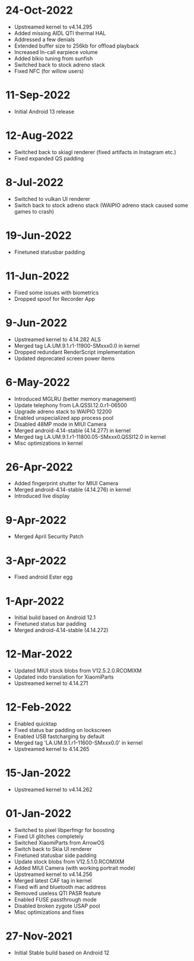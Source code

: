 # 24-Oct-2022
- Upstreamed kernel to v4.14.295
- Added missing AIDL QTI thermal HAL
- Addressed a few denials
- Extended buffer size to 256kb for offload playback
- Increased In-call earpiece volume
- Added blkio tuning from sunfish
- Switched back to stock adreno stack
- Fixed NFC (for willow users)

# 11-Sep-2022
- Initial Android 13 release

# 12-Aug-2022
- Switched back to skiagl renderer (fixed artifacts in Instagram etc.)
- Fixed expanded QS padding

# 8-Jul-2022
- Switched to vulkan UI renderer
- Switch back to stock adreno stack (WAIPIO adreno stack caused some games to crash)

# 19-Jun-2022
- Finetuned statusbar padding

# 11-Jun-2022
- Fixed some issues with biometrics
- Dropped spoof for Recorder App

# 9-Jun-2022
- Upstreamed kernel to 4.14.282 ALS
- Merged tag LA.UM.9.1.r1-11900-SMxxx0.0 in kernel
- Dropped redundant RenderScript implementation
- Updated deprecated screen power items

# 6-May-2022
- Introduced MGLRU (better memory management)
- Update telephony from LA.QSSI.12.0.r1-06500 
- Upgrade adreno stack to WAIPIO 12200
- Enabled unspecialized app process pool
- Disabled 48MP mode in MIUI Camera
- Merged android-4.14-stable (4.14.277) in kernel
- Merged tag LA.UM.9.1.r1-11800.05-SMxxx0.QSSI12.0 in kernel
- Misc optimizations in kernel 

# 26-Apr-2022
- Added fingerprint shutter for MIUI Camera
- Merged android-4.14-stable (4.14.276) in kernel
- Introduced live display

# 9-Apr-2022
- Merged April Security Patch

# 3-Apr-2022
- Fixed android Ester egg

# 1-Apr-2022
- Initial build based on Android 12.1
- Finetuned status bar padding
- Merged android-4.14-stable (4.14.272)

# 12-Mar-2022
- Updated MIUI stock blobs from V12.5.2.0.RCOMIXM
- Updated indo translation for XiaomiParts
- Upstreamed kernel to 4.14.271

# 12-Feb-2022
- Enabled quicktap
- Fixed status bar padding on lockscreen 
- Enabled USB fastcharging by default
- Merged tag 'LA.UM.9.1.r1-11600-SMxxx0.0' in kernel
- Upstreamed kernel to 4.14.265

# 15-Jan-2022
- Upstreamed kernel to v4.14.262

# 01-Jan-2022
- Switched to pixel libperfmgr for boosting
- Fixed UI glitches completely 
- Switched XiaomiParts from ArrowOS
- Switch back to Skia UI renderer
- Finetuned statusbar side padding
- Update stock blobs from V12.5.1.0.RCOMIXM 
- Added MIUI Camera (with working portrait mode)
- Upstreamed kernel to v4.14.256
- Merged latest CAF tag in kernel
- Fixed wifi and bluetooth mac address
- Removed useless QTI PASR feature
- Enabled FUSE passthrough mode
- Disabled broken zygote USAP pool
- Misc optimizations and fixes

# 27-Nov-2021
- Initial Stable build based on Android 12
